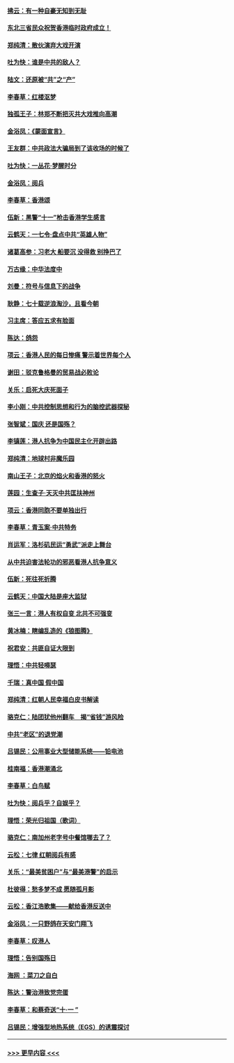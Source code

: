 #### [拂云：有一种自豪无知到无耻](../pages/nsc993/n11572006.md?t=10062222) 
#### [东北三省民众祝贺香港临时政府成立！](../pages/nsc993/n11571215.md?t=10062222) 
#### [郑纯清：散伙演弃大戏开演](../pages/nsc993/n11570826.md?t=10062222) 
#### [吐为快：谁是中共的敌人？](../pages/nsc993/n11570817.md?t=10062222) 
#### [陆文：还原被“共”之“产”](../pages/nsc993/n11570798.md?t=10062222) 
#### [李春草：红楼沤梦](../pages/nsc993/n11569673.md?t=10062222) 
#### [独孤王子：林郑不断把灭共大戏推向高潮](../pages/nsc993/n11569381.md?t=10062222) 
#### [金浴凤：《蒙面宣言》](../pages/nsc993/n11569368.md?t=10062222) 
#### [王友群：中共政法大骗局到了该收场的时候了](../pages/nsc993/n11568940.md?t=10062222) 
#### [吐为快：一丛花‧梦醒时分](../pages/nsc993/n11567491.md?t=10062222) 
#### [金浴凤：阅兵](../pages/nsc993/n11567454.md?t=10062222) 
#### [李春草：香港颂](../pages/nsc993/n11567444.md?t=10062222) 
#### [伍新：黑警“十一”枪击香港学生感言](../pages/nsc993/n11567426.md?t=10062222) 
#### [云鹤天：一七令‧盘点中共“英雄人物”](../pages/nsc993/n11567091.md?t=10062222) 
#### [诸葛高参：习老大 船要沉 没得救 别挣巴了](../pages/nsc993/n11566976.md?t=10062222) 
#### [万古缘：中华法度中](../pages/nsc993/n11566726.md?t=10062222) 
#### [刘曼：符号与信息下的战争](../pages/nsc993/n11564655.md?t=10062222) 
#### [耿静：七十载逆浪淘沙，且看今朝](../pages/nsc993/n11564520.md?t=10062222) 
#### [习主席：答应五求有脸面](../pages/nsc993/n11563953.md?t=10062222) 
#### [陈达：鸽怨](../pages/nsc993/n11561879.md?t=10062222) 
#### [项云：香港人民的每日惨痛  警示着世界每个人](../pages/nsc993/n11559273.md?t=10062222) 
#### [谢田：驳克鲁格曼的贸易战必败论](../pages/nsc993/n11555840.md?t=10062222) 
#### [关乐：启死大庆死面子](../pages/nsc993/n11556823.md?t=10062222) 
#### [李小刚：中共控制思想和行为的脑控武器探秘](../pages/nsc993/n11556776.md?t=10062222) 
#### [张智斌：国庆  还是国殇？](../pages/nsc993/n11556617.md?t=10062222) 
#### [李镇莲：港人抗争为中国民主化开辟出路](../pages/nsc993/n11556570.md?t=10062222) 
#### [郑纯清：地球村非魔乐园](../pages/nsc993/n11555415.md?t=10062222) 
#### [南山王子：北京的焰火和香港的怒火](../pages/nsc993/n11555318.md?t=10062222) 
#### [莲园：生查子·天灭中共匡扶神州](../pages/nsc993/n11555302.md?t=10062222) 
#### [项云：香港同胞不要单独出行](../pages/nsc993/n11555276.md?t=10062222) 
#### [李春草：青玉案‧中共特务](../pages/nsc993/n11552356.md?t=10062222) 
#### [肖运军：洛杉矶民运“勇武”派走上舞台](../pages/nsc993/n11551595.md?t=10062222) 
#### [从中共迫害法轮功的邪恶看港人抗争意义](../pages/nsc993/n11540858.md?t=10062222) 
#### [伍新：死往死折腾](../pages/nsc993/n11550174.md?t=10062222) 
#### [云鹤天：中国大陆是座大监狱](../pages/nsc993/n11550155.md?t=10062222) 
#### [张三一言：港人有权自变 北共不可强变](../pages/nsc993/n11550132.md?t=10062222) 
#### [黄冰楠：瞎编乱造的《狼图腾》](../pages/nsc993/n11550082.md?t=10062222) 
#### [祝君安：共匪自证大限到](../pages/nsc993/n11550041.md?t=10062222) 
#### [理悟：中共轻嘚瑟](../pages/nsc993/n11547978.md?t=10062222) 
#### [千瑞：真中国 假中国](../pages/nsc993/n11547865.md?t=10062222) 
#### [郑纯清：红朝人民幸福白皮书解读](../pages/nsc993/n11547499.md?t=10062222) 
#### [骆克仁：陆团犹他州翻车　揭“省钱”游风险](../pages/nsc993/n11546977.md?t=10062222) 
#### [中共“老区”的退党潮](../pages/nsc993/n11545995.md?t=10062222) 
#### [吕锡民：公用事业大型储能系统——铅电池](../pages/nsc993/n11545701.md?t=10062222) 
#### [桂南福：香港潮涌北](../pages/nsc993/n11545682.md?t=10062222) 
#### [李春草：白鸟赋](../pages/nsc993/n11545663.md?t=10062222) 
#### [吐为快：阅兵乎？自娱乎？](../pages/nsc993/n11545625.md?t=10062222) 
#### [理悟：荣光归祖国（歌词）](../pages/nsc993/n11545616.md?t=10062222) 
#### [骆克仁：南加州老字号中餐馆哪去了？](../pages/nsc993/n11545120.md?t=10062222) 
#### [云松：七律 红朝阅兵有感](../pages/nsc993/n11542394.md?t=10062222) 
#### [关乐：“最美贫困户”与“最美港警”的启示](../pages/nsc993/n11542252.md?t=10062222) 
#### [杜彼得：愁多梦不成 愿随孤月影](../pages/nsc993/n11540296.md?t=10062222) 
#### [云松：香江浩歌集——献给香港反送中](../pages/nsc993/n11540149.md?t=10062222) 
#### [金浴凤：一只野鸽在天安门翔飞](../pages/nsc993/n11540280.md?t=10062222) 
#### [李春草：叹港人](../pages/nsc993/n11540119.md?t=10062222) 
#### [理悟：告别国殇日](../pages/nsc993/n11539610.md?t=10062222) 
#### [海网 ：菜刀之自白](../pages/nsc993/n11539597.md?t=10062222) 
#### [陈达：警治港致党完蛋](../pages/nsc993/n11538127.md?t=10062222) 
#### [李春草：和蔡奇送“十·一 ”](../pages/nsc993/n11537810.md?t=10062222) 
#### [吕锡民：增强型地热系统（EGS）的诱震探讨](../pages/nsc993/n11537765.md?t=10062222) 

----
#### [ >>> 更早内容 <<< ](../indexes/nsc993-earlier.md)
